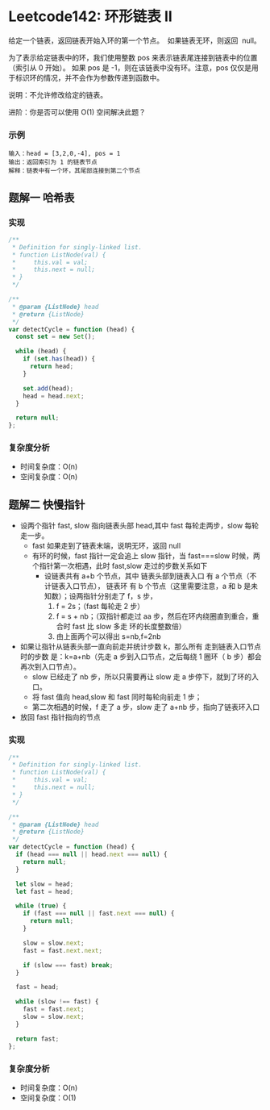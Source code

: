 # Leetcode142: 环形链表 II

给定一个链表，返回链表开始入环的第一个节点。  如果链表无环，则返回  null。

为了表示给定链表中的环，我们使用整数 pos 来表示链表尾连接到链表中的位置（索引从 0 开始）。 如果 pos 是 -1，则在该链表中没有环。注意，pos 仅仅是用于标识环的情况，并不会作为参数传递到函数中。

说明：不允许修改给定的链表。

进阶：你是否可以使用 O(1) 空间解决此题？

### 示例

```
输入：head = [3,2,0,-4], pos = 1
输出：返回索引为 1 的链表节点
解释：链表中有一个环，其尾部连接到第二个节点
```

## 题解一 哈希表

### 实现

```js
/**
 * Definition for singly-linked list.
 * function ListNode(val) {
 *     this.val = val;
 *     this.next = null;
 * }
 */

/**
 * @param {ListNode} head
 * @return {ListNode}
 */
var detectCycle = function (head) {
  const set = new Set();

  while (head) {
    if (set.has(head)) {
      return head;
    }

    set.add(head);
    head = head.next;
  }

  return null;
};
```

### 复杂度分析

- 时间复杂度：O(n)
- 空间复杂度：O(n)

## 题解二 快慢指针

- 设两个指针 fast, slow 指向链表头部 head,其中 fast 每轮走两步，slow 每轮走一步。
  - fast 如果走到了链表末端，说明无环，返回 null
  - 有环的时候，fast 指针一定会追上 slow 指针，当 fast===slow 时候，两个指针第一次相遇，此时 fast,slow 走过的步数关系如下
    - 设链表共有 a+b 个节点，其中 链表头部到链表入口 有 a 个节点（不计链表入口节点）， 链表环 有 b 个节点（这里需要注意，a 和 b 是未知数）；设两指针分别走了 f，s 步，
      1. f = 2s；（fast 每轮走 2 步）
      2. f = s + nb；（双指针都走过 aa 步，然后在环内绕圈直到重合，重合时 fast 比 slow 多走 环的长度整数倍）
      3. 由上面两个可以得出 s=nb,f=2nb
- 如果让指针从链表头部一直向前走并统计步数 k，那么所有 走到链表入口节点时的步数 是：k=a+nb（先走 a 步到入口节点，之后每绕 1 圈环（ b 步）都会再次到入口节点）。
  - slow 已经走了 nb 步，所以只需要再让 slow 走 a 步停下，就到了环的入口。
  - 将 fast 值向 head,slow 和 fast 同时每轮向前走 1 步；
  - 第二次相遇的时候，f 走了 a 步，slow 走了 a+nb 步，指向了链表环入口
- 放回 fast 指针指向的节点

### 实现

```js
/**
 * Definition for singly-linked list.
 * function ListNode(val) {
 *     this.val = val;
 *     this.next = null;
 * }
 */

/**
 * @param {ListNode} head
 * @return {ListNode}
 */
var detectCycle = function (head) {
  if (head === null || head.next === null) {
    return null;
  }

  let slow = head;
  let fast = head;

  while (true) {
    if (fast === null || fast.next === null) {
      return null;
    }

    slow = slow.next;
    fast = fast.next.next;

    if (slow === fast) break;
  }

  fast = head;

  while (slow !== fast) {
    fast = fast.next;
    slow = slow.next;
  }

  return fast;
};
```

### 复杂度分析

- 时间复杂度：O(n)
- 空间复杂度：O(1)
